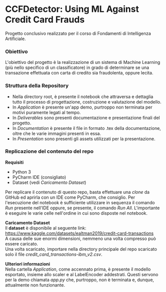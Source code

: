 # CCFDetector: Using ML Against Credit Card Frauds
Progetto conclusivo realizzato per il corso di Fondamenti di Intelligenza Artificiale.
### Obiettivo
L'obiettivo del progetto è la realizzazione di un sistema di Machine Learning
(più nello specifico di un classificatore) in grado di determinare se una 
transazione effettuata con carta di credito sia fraudolenta, oppure lecita.

### Struttura della Repository
- Nella directory root, è presente il notebook che attraversa e dettaglia tutto
  il processo di progettazione, costruzione e valutazione del modello.
- In *Application* è presente un'app demo, purtroppo non terminata per motivi
  puramente legati al tempo.
- In *Deliverables* sono presenti documentazione e presentazione finali del progetto.
- In *Documentation* è presente il file in formato .tex della documentazione, oltre
  che le varie immagini presenti in essa.
- In *Presentation* sono presenti gli assets utilizzati per la presentazione.

### Replicazione del contenuto del repo
**Requisiti**<br>
- Python 3
- PyCharm IDE (consigliato)
- Dataset (vedi *Caricamento Dataset*)

Per replicare il contenuto di questo repo, basta effettuare una *clone* da GitHub
ed aprirla con un IDE come PyCharm, che consiglio. Per l'esecuzione del notebook
è sufficiente utilizzare in sequenza il comando *Run* presente nell'IDE oppure,
 se presente, il comando *Run All*. L'importante è eseguire le varie celle nell'ordine
in cui sono disposte nel notebook.<br>

**Caricamento Dataset**<br>
Il **dataset** è disponibile al seguente link: https://www.kaggle.com/datasets/ealtman2019/credit-card-transactions <br>
A causa delle sue enormi dimensioni, nemmeno una volta compresso può essere caricato.<br>
Una volta scaricato, importare nella directory principale del repo scaricato solo
il file *credit_card_transactions-ibm_v2.csv*.

**Ulteriori informazioni**<br>
Nella cartella *Application*, come accennato prima, è presente il modello esportato,
insieme allo scaler e al LabelEncoder addestrati. Questi servono per la demo chiamata
 *app.py* che, purtroppo, non è terminata e, dunque, attualmente non funzionante.
